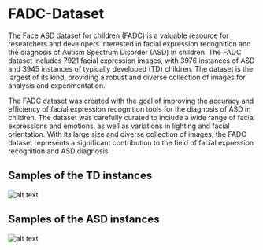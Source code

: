 # FADC-Dataset


The Face ASD dataset for children (FADC) is a valuable resource for researchers and developers interested in facial expression recognition and the diagnosis of Autism Spectrum Disorder (ASD) in children. The FADC dataset includes 7921 facial expression images, with 3976 instances of ASD and 3945 instances of typically developed (TD) children. The dataset is the largest of its kind, providing a robust and diverse collection of images for analysis and experimentation.

The FADC dataset was created with the goal of improving the accuracy and efficiency of facial expression recognition tools for the diagnosis of ASD in children. The dataset was carefully curated to include a wide range of facial expressions and emotions, as well as variations in lighting and facial orientation. With its large size and diverse collection of images, the FADC dataset represents a significant contribution to the field of facial expression recognition and ASD diagnosis

## Samples of the TD instances

![alt text](https://github.com/AltF4irl/FADC-Dataset/blob/main/sampletd.drawio.png?raw=true)

## Samples of the ASD instances

![alt text](https://github.com/AltF4irl/FADC-Dataset/blob/main/sampleasd.drawio.png?raw=true)
